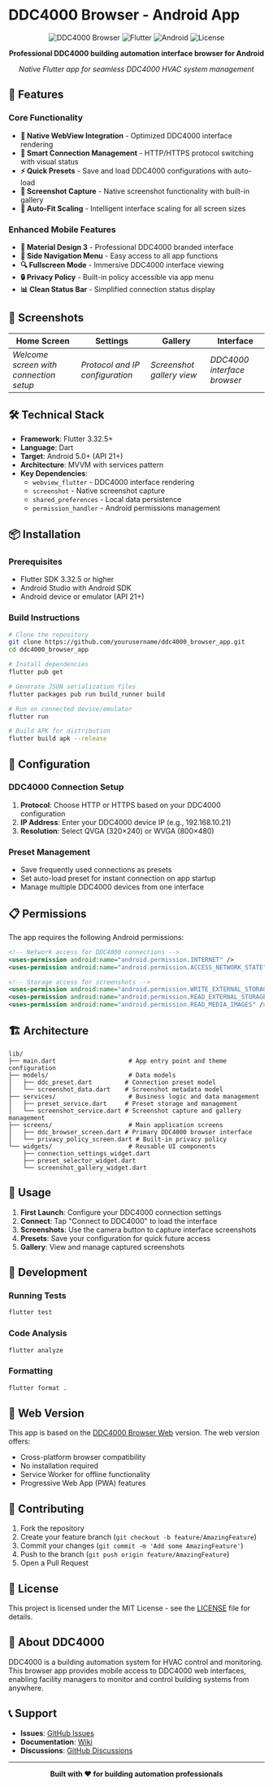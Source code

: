 # DDC4000 Browser - Android App

<div align="center">

![DDC4000 Browser](https://img.shields.io/badge/DDC4000-Browser-blue?style=for-the-badge)
![Flutter](https://img.shields.io/badge/Flutter-3.0+-blue?style=for-the-badge&logo=flutter)
![Android](https://img.shields.io/badge/Android-5.0+-green?style=for-the-badge&logo=android)
![License](https://img.shields.io/badge/License-MIT-yellow?style=for-the-badge)

**Professional DDC4000 building automation interface browser for Android**

*Native Flutter app for seamless DDC4000 HVAC system management*

</div>

## 🚀 Features

### Core Functionality
- **📱 Native WebView Integration** - Optimized DDC4000 interface rendering
- **🔌 Smart Connection Management** - HTTP/HTTPS protocol switching with visual status
- **⚡ Quick Presets** - Save and load DDC4000 configurations with auto-load
- **📸 Screenshot Capture** - Native screenshot functionality with built-in gallery
- **🔄 Auto-Fit Scaling** - Intelligent interface scaling for all screen sizes

### Enhanced Mobile Features  
- **🎯 Material Design 3** - Professional DDC4000 branded interface
- **📱 Side Navigation Menu** - Easy access to all app functions
- **🔍 Fullscreen Mode** - Immersive DDC4000 interface viewing
- **🔒 Privacy Policy** - Built-in policy accessible via app menu
- **📊 Clean Status Bar** - Simplified connection status display

## 📱 Screenshots

| Home Screen | Settings | Gallery | Interface |
|-------------|----------|---------|-----------|
| *Welcome screen with connection setup* | *Protocol and IP configuration* | *Screenshot gallery view* | *DDC4000 interface browser* |

## 🛠 Technical Stack

- **Framework**: Flutter 3.32.5+
- **Language**: Dart
- **Target**: Android 5.0+ (API 21+)
- **Architecture**: MVVM with services pattern
- **Key Dependencies**:
  - `webview_flutter` - DDC4000 interface rendering
  - `screenshot` - Native screenshot capture
  - `shared_preferences` - Local data persistence
  - `permission_handler` - Android permissions management

## 📦 Installation

### Prerequisites
- Flutter SDK 3.32.5 or higher
- Android Studio with Android SDK
- Android device or emulator (API 21+)

### Build Instructions

```bash
# Clone the repository
git clone https://github.com/yourusername/ddc4000_browser_app.git
cd ddc4000_browser_app

# Install dependencies
flutter pub get

# Generate JSON serialization files
flutter packages pub run build_runner build

# Run on connected device/emulator
flutter run

# Build APK for distribution
flutter build apk --release
```

## 🔧 Configuration

### DDC4000 Connection Setup
1. **Protocol**: Choose HTTP or HTTPS based on your DDC4000 configuration
2. **IP Address**: Enter your DDC4000 device IP (e.g., 192.168.10.21)
3. **Resolution**: Select QVGA (320×240) or WVGA (800×480)

### Preset Management
- Save frequently used connections as presets
- Set auto-load preset for instant connection on app startup
- Manage multiple DDC4000 devices from one interface

## 📋 Permissions

The app requires the following Android permissions:

```xml
<!-- Network access for DDC4000 connections -->
<uses-permission android:name="android.permission.INTERNET" />
<uses-permission android:name="android.permission.ACCESS_NETWORK_STATE" />

<!-- Storage access for screenshots -->
<uses-permission android:name="android.permission.WRITE_EXTERNAL_STORAGE" />
<uses-permission android:name="android.permission.READ_EXTERNAL_STORAGE" />
<uses-permission android:name="android.permission.READ_MEDIA_IMAGES" />
```

## 🏗 Architecture

```
lib/
├── main.dart                    # App entry point and theme configuration
├── models/                      # Data models
│   ├── ddc_preset.dart         # Connection preset model
│   └── screenshot_data.dart    # Screenshot metadata model
├── services/                    # Business logic and data management
│   ├── preset_service.dart     # Preset storage and management
│   └── screenshot_service.dart # Screenshot capture and gallery management
├── screens/                     # Main application screens
│   ├── ddc_browser_screen.dart # Primary DDC4000 browser interface  
│   └── privacy_policy_screen.dart # Built-in privacy policy
└── widgets/                     # Reusable UI components
    ├── connection_settings_widget.dart
    ├── preset_selector_widget.dart
    └── screenshot_gallery_widget.dart
```

## 🚦 Usage

1. **First Launch**: Configure your DDC4000 connection settings
2. **Connect**: Tap "Connect to DDC4000" to load the interface
3. **Screenshots**: Use the camera button to capture interface screenshots
4. **Presets**: Save your configuration for quick future access
5. **Gallery**: View and manage captured screenshots

## 🔄 Development

### Running Tests
```bash
flutter test
```

### Code Analysis
```bash
flutter analyze
```

### Formatting
```bash
flutter format .
```

## 📱 Web Version

This app is based on the [DDC4000 Browser Web](https://github.com/yourusername/DDC4000-Browser) version. The web version offers:
- Cross-platform browser compatibility
- No installation required
- Service Worker for offline functionality
- Progressive Web App (PWA) features

## 🤝 Contributing

1. Fork the repository
2. Create your feature branch (`git checkout -b feature/AmazingFeature`)
3. Commit your changes (`git commit -m 'Add some AmazingFeature'`)
4. Push to the branch (`git push origin feature/AmazingFeature`)
5. Open a Pull Request

## 📜 License

This project is licensed under the MIT License - see the [LICENSE](LICENSE) file for details.

## 🏢 About DDC4000

DDC4000 is a building automation system for HVAC control and monitoring. This browser app provides mobile access to DDC4000 web interfaces, enabling facility managers to monitor and control building systems from anywhere.

## 📞 Support

- **Issues**: [GitHub Issues](https://github.com/yourusername/ddc4000_browser_app/issues)
- **Documentation**: [Wiki](https://github.com/yourusername/ddc4000_browser_app/wiki)
- **Discussions**: [GitHub Discussions](https://github.com/yourusername/ddc4000_browser_app/discussions)

---

<div align="center">

**Built with ❤️ for building automation professionals**

</div>
